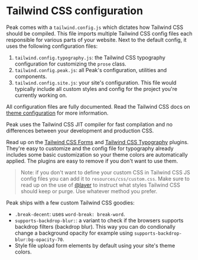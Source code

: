 # Tailwind CSS configuration

Peak comes with a `tailwind.config.js` which dictates how Tailwind CSS should be compiled. This file imports multiple Tailwind CSS config files each responsible for various parts of your website. Next to the default config, it uses the following configuration files:

1. `tailwind.config.typography.js`: the Tailwind CSS typography configuration for customizing the `prose` class.
2. `tailwind.config.peak.js`: all Peak's configuration, utilities and components.
3. `tailwind.config.site.js`: your site's configuration. This file would typically include all custom styles and config for the project you're currently working on.

All configuration files are fully documented. Read the Tailwind CSS docs on [theme configuration](https://tailwindcss.com/docs/theme/) for more information.

Peak uses the Tailwind CSS JIT compiler for fast compilation and no differences between your development and production CSS.

Read up on the [Tailwind CSS Forms](https://github.com/tailwindlabs/tailwindcss-forms) and [Tailwind CSS Typography](https://github.com/tailwindlabs/tailwindcss-typography) plugins. They're easy to customize and the config file for typography already includes some basic customization so your theme colors are automatically applied. The plugins are easy to remove if you don't want to use them.

> Note: if you don't want to define your custom CSS in Tailwind CSS JS config files you can add it to `resources/css/custom.css`. Make sure to read up on the use of [@layer](https://tailwindcss.com/docs/functions-and-directives#layer) to instruct what styles Tailwind CSS should keep or purge. Use whatever method you prefer.

Peak ships with a few custom Tailwind CSS goodies:
* `.break-decent`: uses `word-break: break-word`.
* `supports-backdrop-blur:`: a variant to check if the browsers supports backdrop filters (backdrop blur). This way you can do condionally change a background opacity for example using `supports-backdrop-blur:bg-opacity-70`.
* Style file upload form elements by default using your site's theme colors.
